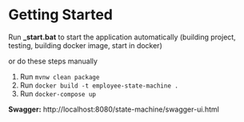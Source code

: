 # Getting Started 

Run **_start.bat** to start the application automatically (building project, testing, building docker image, start in docker)

or do these steps manually

1) Run `mvnw clean package`
2) Run `docker build -t employee-state-machine .`
3) Run `docker-compose up`

**Swagger:** http://localhost:8080/state-machine/swagger-ui.html